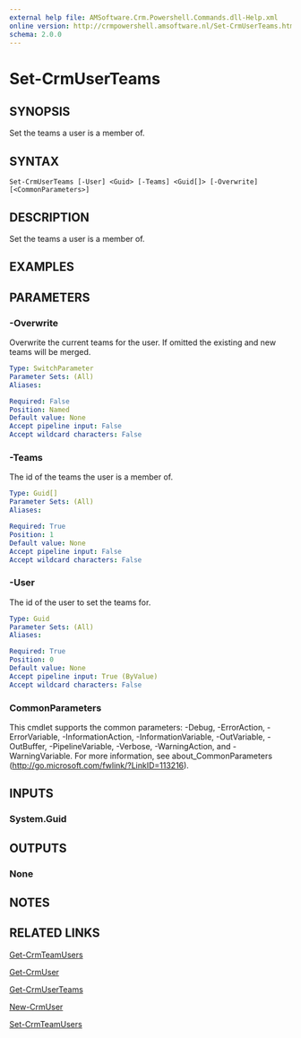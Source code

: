 ```yaml
---
external help file: AMSoftware.Crm.Powershell.Commands.dll-Help.xml
online version: http://crmpowershell.amsoftware.nl/Set-CrmUserTeams.html
schema: 2.0.0
---
```


# Set-CrmUserTeams

## SYNOPSIS
Set the teams a user is a member of.

## SYNTAX

```
Set-CrmUserTeams [-User] <Guid> [-Teams] <Guid[]> [-Overwrite] [<CommonParameters>]
```

## DESCRIPTION
Set the teams a user is a member of.

## EXAMPLES

## PARAMETERS

### -Overwrite
Overwrite the current teams for the user. If omitted the existing and new teams will be merged.

```yaml
Type: SwitchParameter
Parameter Sets: (All)
Aliases: 

Required: False
Position: Named
Default value: None
Accept pipeline input: False
Accept wildcard characters: False
```

### -Teams
The id of the teams the user is a member of.

```yaml
Type: Guid[]
Parameter Sets: (All)
Aliases: 

Required: True
Position: 1
Default value: None
Accept pipeline input: False
Accept wildcard characters: False
```

### -User
The id of the user to set the teams for.

```yaml
Type: Guid
Parameter Sets: (All)
Aliases: 

Required: True
Position: 0
Default value: None
Accept pipeline input: True (ByValue)
Accept wildcard characters: False
```

### CommonParameters
This cmdlet supports the common parameters: -Debug, -ErrorAction, -ErrorVariable, -InformationAction, -InformationVariable, -OutVariable, -OutBuffer, -PipelineVariable, -Verbose, -WarningAction, and -WarningVariable. For more information, see about_CommonParameters (http://go.microsoft.com/fwlink/?LinkID=113216).

## INPUTS

### System.Guid

## OUTPUTS

### None

## NOTES

## RELATED LINKS

[Get-CrmTeamUsers](Get-CrmTeamUsers.md)

[Get-CrmUser](Get-CrmUser.md)

[Get-CrmUserTeams](Get-CrmUserTeams.md)

[New-CrmUser](New-CrmUser.md)

[Set-CrmTeamUsers](Set-CrmTeamUsers.md)
